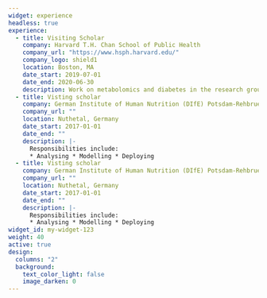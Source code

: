 ```yaml
---
widget: experience
headless: true
experience:
  - title: Visiting Scholar
    company: Harvard T.H. Chan School of Public Health
    company_url: "https://www.hsph.harvard.edu/"
    company_logo: shield1
    location: Boston, MA
    date_start: 2019-07-01
    date_end: 2020-06-30
    description: Work on metabolomics and diabetes in the research group led by Professor Frank B. Hu MD, PhD.
  - title: Visting scholar
    company: German Institute of Human Nutrition (DIfE) Potsdam-Rehbruecke 
    company_url: ""
    location: Nuthetal, Germany
    date_start: 2017-01-01
    date_end: ""
    description: |-
      Responsibilities include:
      * Analysing * Modelling * Deploying
  - title: Visting scholar
    company: German Institute of Human Nutrition (DIfE) Potsdam-Rehbruecke
    company_url: ""
    location: Nuthetal, Germany
    date_start: 2017-01-01
    date_end: ""
    description: |-
      Responsibilities include:
      * Analysing * Modelling * Deploying
widget_id: my-widget-123
weight: 40
active: true
design:
  columns: "2"
  background:
    text_color_light: false
    image_darken: 0
---
```

